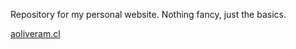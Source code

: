 Repository for my personal website. Nothing fancy, just the basics.

[aoliveram.cl](https://aoliveram.cl)